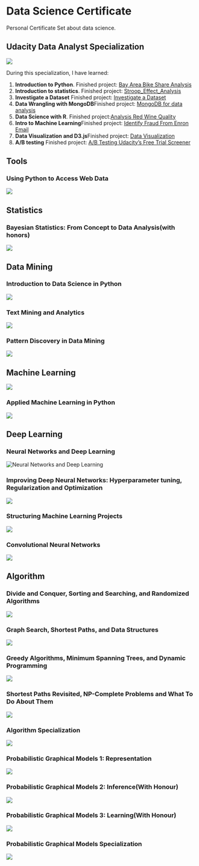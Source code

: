 # Data Science Certificate
Personal Certificate Set about data science.

## Udacity Data Analyst Specialization

![](https://github.com/LimberenceCheng/Udacity-DAND-Graduated/blob/master/certification.png)

During this specialization, I have learned:

1. **Introduction to Python**. Finished project: [Bay Area Bike Share Analysis](https://github.com/LimberenceCheng/Udacity-DAND-Graduated/blob/master/P0/Bay_Area_Bike_Share_Analysis.ipynb)
2. **Introduction to statistics**. Finished project: [Stroop_Effect_Analysis](https://github.com/LimberenceCheng/Udacity-DAND-Graduated/blob/master/P1/Stroop_Effect_Analysis.ipynb)
3. **Investigate a Dataset** Finished project: [Investigate a Dataset](https://github.com/LimberenceCheng/Udacity-DAND-Graduated/blob/master/P2/Investigate%20a%20Dataset.ipynb)
4. **Data Wrangling with MongoDB**Finished project: [MongoDB for data analysis](https://github.com/LimberenceCheng/Udacity-DAND-Graduated/blob/master/P3/MongoDB%20For%20Data%20Analysis.ipynb)
5. **Data Science with R**. Finished project:[Analysis Red Wine Quality](https://github.com/LimberenceCheng/Udacity-DAND-Graduated/blob/master/P4/wineQualityReds.rmd)
6. **Intro to Machine Learning**Finished project: [Identify Fraud From Enron Email](https://github.com/LimberenceCheng/Udacity-DAND-Graduated/blob/master/P5/final%20project/Identify%20Fraud%20from%20Enron%20Email.ipynb)
7. **Data Visualization and D3.js**Finished project: [Data Visualization](https://github.com/LimberenceCheng/Udacity-DAND-Graduated/tree/master/p6)
8. **A/B testing** Finished project: [A/B Testing Udacity’s Free Trial Screener](https://github.com/LimberenceCheng/Udacity-DAND-Graduated/tree/master/p7)

## Tools

### Using Python to Access Web Data

![](certificates/accesswebdata.png)

## Statistics

### Bayesian Statistics: From Concept to Data Analysis(with honors)

![](certificates/bayes.png)

## Data Mining

### Introduction to Data Science in Python

![](certificates/ds101.png)

### Text Mining and Analytics

![](certificates/text-minging.png)

### Pattern Discovery in Data Mining

![](certificates/pddm.png)

## Machine Learning

![](certificates/ml.png)

### Applied Machine Learning in Python

![](certificates/applied_ml.png)

## Deep Learning

### Neural Networks and Deep Learning

![Neural Networks and Deep Learning](certificates/dl1.png)

### Improving Deep Neural Networks: Hyperparameter tuning, Regularization and Optimization

![](certificates/dl2.png)

### Structuring Machine Learning Projects

![](certificates/dl3.png)

### Convolutional Neural Networks

![](certificates/cnn.png)

## Algorithm

### Divide and Conquer, Sorting and Searching, and Randomized Algorithms

![](certificates/Algorithm1.png)

### Graph Search, Shortest Paths, and Data Structures

![](certificates/Algorithm2.png)

### Greedy Algorithms, Minimum Spanning Trees, and Dynamic Programming

![](certificates/Algorithm3.png)

### Shortest Paths Revisited, NP-Complete Problems and What To Do About Them

![](certificates/Algorithm4.png)

### Algorithm Specialization

![](certificates/AlgorithmS.png)

### Probabilistic Graphical Models 1: Representation

![](certificates/PGM1.png)

### Probabilistic Graphical Models 2: Inference(With Honour)

![](certificates/PGM2.png)

### Probabilistic Graphical Models 3: Learning(With Honour)

![](certificates/PGM3.png)

### Probabilistic Graphical Models Specialization

![](certificates/PGMS.png)